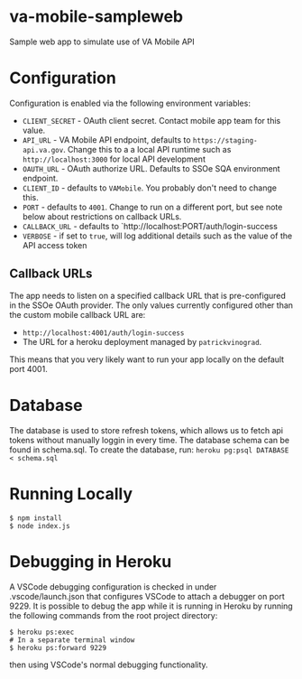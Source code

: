 # va-mobile-sampleweb
Sample web app to simulate use of VA Mobile API

# Configuration

Configuration is enabled via the following environment variables:

- `CLIENT_SECRET` - OAuth client secret. Contact mobile app team for this value.
- `API_URL` - VA Mobile API endpoint, defaults to `https://staging-api.va.gov`. 
Change this to a a local API runtime such as `http://localhost:3000` for 
local API development
- `OAUTH_URL` - OAuth authorize URL. Defaults to SSOe SQA environment endpoint.
- `CLIENT_ID` - defaults to `VAMobile`. You probably don't need to change this.
- `PORT` - defaults to  `4001`. Change to run on a different port, but see 
note below about restrictions on callback URLs.
- `CALLBACK_URL` - defaults to `http://localhost:PORT/auth/login-success
- `VERBOSE` - if set to `true`, will log additional details such as the value 
of the API access token

## Callback URLs

The app needs to listen on a specified callback URL that is pre-configured in 
the SSOe OAuth provider. The only values currently configured other than the 
custom mobile callback URL are:

- `http://localhost:4001/auth/login-success`
- The URL for a heroku deployment managed by `patrickvinograd`.

This means that you very likely want to run your app locally on the default 
port 4001.

# Database

The database is used to store refresh tokens, which allows us to fetch api tokens without manually loggin in every time. The database schema can be found in schema.sql. To create the database, run:
`heroku pg:psql DATABASE < schema.sql`

# Running Locally

```
$ npm install
$ node index.js

```

# Debugging in Heroku

A VSCode debugging configuration is checked in under .vscode/launch.json that configures 
VSCode to attach a debugger on port 9229. It is possible to debug the 
app while it is running in Heroku by running the following commands from the root project directory:
```
$ heroku ps:exec
# In a separate terminal window
$ heroku ps:forward 9229
```
then using VSCode's normal debugging functionality.
